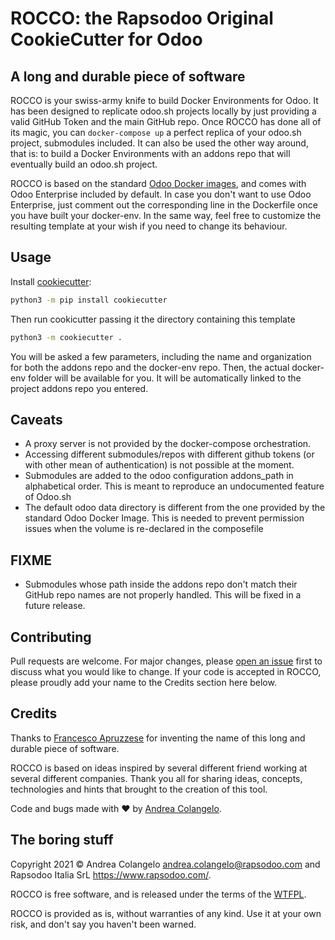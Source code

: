 # ROCCO: the Rapsodoo Original CookieCutter for Odoo
## A long and durable piece of software

ROCCO is your swiss-army knife to build Docker Environments for Odoo. It has been designed to replicate odoo.sh projects locally by just providing a valid GitHub Token and the main GitHub repo. Once ROCCO has done all of its magic, you can `docker-compose up` a perfect replica of your odoo.sh project, submodules included. It can also be used the other way around, that is: to build a Docker Environments with an addons repo that will eventually build an odoo.sh project.

ROCCO is based on the standard [Odoo Docker images](https://hub.docker.com/_/odoo), and comes with Odoo Enterprise included by default. In case you don't want to use Odoo Enterprise, just comment out the corresponding line in the Dockerfile once you have built your docker-env. In the same way, feel free to customize the resulting template at your wish if you need to change its behaviour.

## Usage

Install [cookiecutter](http://cookiecutter.readthedocs.io/):
```bash
python3 -m pip install cookiecutter
```

Then run cookicutter passing it the directory containing this template
```bash
python3 -m cookiecutter .
```

You will be asked a few parameters, including the name and organization for both the addons repo and the docker-env repo. Then, the actual docker-env folder will be available for you. It will be automatically linked to the project addons repo you entered.

## Caveats
- A proxy server is not provided by the docker-compose orchestration.
- Accessing different submodules/repos with different github tokens (or with other mean of authentication) is not possible at the moment.
- Submodules are added to the odoo configuration addons_path in alphabetical order. This is meant to reproduce an undocumented feature of Odoo.sh
- The default odoo data directory is different from the one provided by the standard Odoo Docker Image. This is needed to prevent permission issues when the volume is re-declared in the composefile

## FIXME
- Submodules whose path inside the addons repo don't match their GitHub repo names are not properly handled. This will be fixed in a future release.

## Contributing
Pull requests are welcome. For major changes, please [open an issue](https://github.com/saydigital/rocco/issues) first to discuss what you would like to change. If your code is accepted in ROCCO, please proudly add your name to the Credits section here below.

## Credits
Thanks to [Francesco Apruzzese](https://github.com/opencode) for inventing the name of this long and durable piece of software.

ROCCO is based on ideas inspired by several different friend working at several different companies. Thank you all for sharing ideas, concepts, technologies and hints that brought to the creation of this tool.

Code and bugs made with ❤️ by [Andrea Colangelo](https://andreacolangelo.dev/).

## The boring stuff
Copyright 2021 © Andrea Colangelo <andrea.colangelo@rapsodoo.com> and Rapsodoo Italia SrL <https://www.rapsodoo.com/>.

ROCCO is free software, and is released under the terms of the [WTFPL](http://www.wtfpl.net/txt/copying/).

ROCCO is provided as is, without warranties of any kind. Use it at your own risk, and don't say you haven't been warned.
